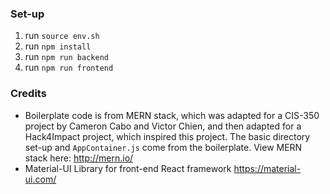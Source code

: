 ### Set-up
1. run `source env.sh`
2. run `npm install`
3. run `npm run backend`
4. run `npm run frontend`

### Credits
- Boilerplate code is from MERN stack, which was adapted for a CIS-350 project by Cameron Cabo and Victor Chien, and then adapted for a Hack4Impact project, which inspired this project. The basic directory set-up and `AppContainer.js` come from the boilerplate. 
View MERN stack here: http://mern.io/
- Material-UI Library for front-end React framework 
https://material-ui.com/
